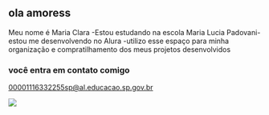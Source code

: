 ## ola amoress

Meu nome é Maria Clara 
-Estou estudando na escola Maria Lucia Padovani- estou me desenvolvendo no Alura
-utilizo esse espaço para minha organização e compratilhamento dos meus projetos desenvolvidos

### você entra em contato comigo 

00001116332255sp@al.educacao.sp.gov.br

![](https://media1.tenor.com/m/CJ5iP8EB_LYAAAAC/nanip50.gif)
